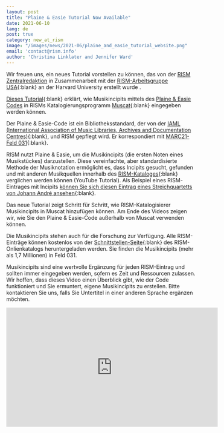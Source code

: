 ```yaml
---
layout: post
title: "Plaine & Easie Tutorial Now Available"
date: 2021-06-10
lang: de
post: true
category: new_at_rism
image: "/images/news/2021-06/plaine_and_easie_tutorial_website.png"
email: 'contact@rism.info'
author: 'Christina Linklater and Jennifer Ward'
---
```


Wir freuen uns, ein neues Tutorial vorstellen zu können, das von der [RISM Zentralredaktion](/editorial-center.html) in Zusammenarbeit mit der [RISM-Arbeitsgruppe USA](https://library.harvard.edu/libraries/loeb-music#rism){:blank} an der Harvard University erstellt wurde .  

[Dieses Tutorial](https://youtu.be/-HplUb_L1QY){:blank} erklärt, wie Musikincipits mittels des [Plaine & Easie Codes](https://www.iaml.info/plaine-easie-code) in RISMs Katalogierungsprogramm [Muscat](/community/muscat.html){:blank} eingegeben werden können.  

Der Plaine & Easie-Code ist ein Bibliotheksstandard, der von der [IAML (International Association of Music Libraries, Archives and Documentation Centres)](https://www.iaml.info/){:blank}, und RISM gepflegt wird. Er korrespondiert mit [MARC21-Feld 031](https://www.loc.gov/marc/bibliographic/bd031.html){:blank}.  

RISM nutzt Plaine & Easie, um die Musikincipits (die ersten Noten eines Musikstückes) darzustellen. Diese vereinfachte, aber standardisierte Methode der Musiknotation ermöglicht es, dass Incipits gesucht, gefunden und mit anderen Musikquellen innerhalb des [RISM-Kataloges](https://opac.rism.info/advanced-search){:blank} verglichen werden können (YouTube Tutorial). Als Beispiel eines RISM-Eintrages mit Incipits [können Sie sich diesen Eintrag eines Streichquartetts von Johann André ansehen](https://opac.rism.info/search?id=1001124579&View=rism){:blank}.  

Das neue Tutorial zeigt Schritt für Schritt, wie RISM-Katalogisierer Musikincipits in Muscat hinzufügen können. Am Ende des Videos zeigen wir, wie Sie den Plaine & Easie-Code außerhalb von Muscat verwenden können. 

Die Musikincipits stehen auch für die Forschung zur Verfügung. Alle RISM-Einträge können kostenlos von der [Schnittstellen-Seite](https://opac.rism.info/main-menu-/kachelmenu/data){:blank} des RISM-Onlienkatalogs heruntergeladen werden. Sie finden die Musikincipits (mehr als 1,7 Millionen) in Feld 031.

Musikincipits sind eine wertvolle Ergänzung für jeden RISM-Eintrag und sollten immer eingegeben werden, sofern es Zeit und Ressourcen zulassen. Wir hoffen, dass dieses Video einen Überblick gibt, wie der Code funktioniert und Sie ermuntert, eigene Musikincipits zu erstellen. Bitte kontaktieren Sie uns, falls Sie Untertitel in einer anderen Sprache ergänzen möchten.  

<iframe width="560" height="315" src="https://www.youtube.com/embed/-HplUb_L1QY" title="YouTube video player" frameborder="0" allow="accelerometer; autoplay; clipboard-write; encrypted-media; gyroscope; picture-in-picture" allowfullscreen></iframe>  
